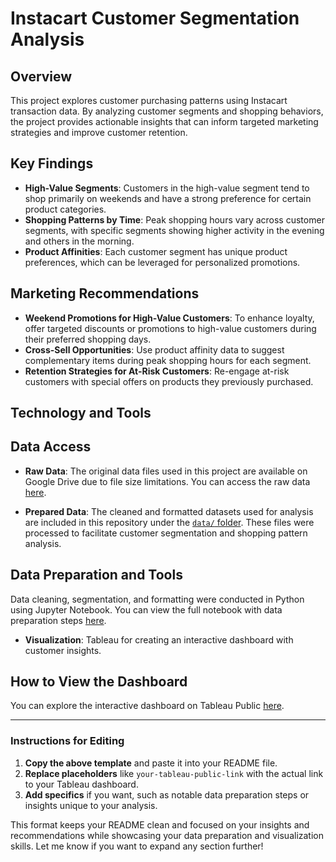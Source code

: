 # Instacart Customer Segmentation Analysis

## Overview
This project explores customer purchasing patterns using Instacart transaction data. By analyzing customer segments and shopping behaviors, the project provides actionable insights that can inform targeted marketing strategies and improve customer retention.

## Key Findings
- **High-Value Segments**: Customers in the high-value segment tend to shop primarily on weekends and have a strong preference for certain product categories.
- **Shopping Patterns by Time**: Peak shopping hours vary across customer segments, with specific segments showing higher activity in the evening and others in the morning.
- **Product Affinities**: Each customer segment has unique product preferences, which can be leveraged for personalized promotions.

## Marketing Recommendations
- **Weekend Promotions for High-Value Customers**: To enhance loyalty, offer targeted discounts or promotions to high-value customers during their preferred shopping days.
- **Cross-Sell Opportunities**: Use product affinity data to suggest complementary items during peak shopping hours for each segment.
- **Retention Strategies for At-Risk Customers**: Re-engage at-risk customers with special offers on products they previously purchased.

## Technology and Tools
## Data Access

- **Raw Data**: The original data files used in this project are available on Google Drive due to file size limitations. You can access the raw data [here](https://drive.google.com/drive/folders/1QUs8gjBmcwagTgJWZtXtdwBuoGm_DRxy?usp=sharing).
  
- **Prepared Data**: The cleaned and formatted datasets used for analysis are included in this repository under the [`data/` folder](https://github.com/syk-hub/Instacart-Customer-Segmentation-Analysis/tree/main/data). These files were processed to facilitate customer segmentation and shopping pattern analysis.

## Data Preparation and Tools
Data cleaning, segmentation, and formatting were conducted in Python using Jupyter Notebook. You can view the full notebook with data preparation steps [here](https://github.com/syk-hub/Instacart-Customer-Segmentation-Analysis/blob/main/customer_segmentation_v2.ipynb).

- **Visualization**: Tableau for creating an interactive dashboard with customer insights.

## How to View the Dashboard
You can explore the interactive dashboard on Tableau Public [here](your-tableau-public-link).

---

### Instructions for Editing
1. **Copy the above template** and paste it into your README file.
2. **Replace placeholders** like `your-tableau-public-link` with the actual link to your Tableau dashboard.
3. **Add specifics** if you want, such as notable data preparation steps or insights unique to your analysis.

This format keeps your README clean and focused on your insights and recommendations while showcasing your data preparation and visualization skills. Let me know if you want to expand any section further!
